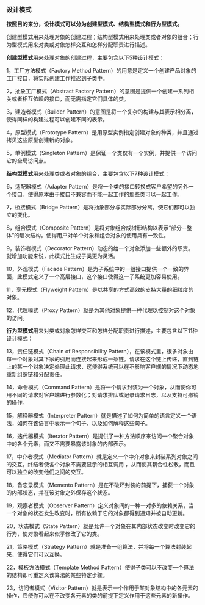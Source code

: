 ### 设计模式

**按照目的来分，设计模式可以分为创建型模式、结构型模式和行为型模式。**

创建型模式用来处理对象的创建过程；结构型模式用来处理类或者对象的组合；行为型模式用来对类或对象怎样交互和怎样分配职责进行描述。



**创建型模式**用来处理对象的创建过程，主要包含以下5种设计模式： 

1，工厂方法模式（Factory Method Pattern）的用意是定义一个创建产品对象的工厂接口，将实际创建工作推迟到子类中。

2，抽象工厂模式（Abstract Factory Pattern）的意图是提供一个创建一系列相关或者相互依赖的接口，而无需指定它们具体的类。

3，建造者模式（Builder Pattern）的意图是将一个复杂的构建与其表示相分离，使得同样的构建过程可以创建不同的表示。

4，原型模式（Prototype Pattern）是用原型实例指定创建对象的种类，并且通过拷贝这些原型创建新的对象。

5，单例模式（Singleton Pattern）是保证一个类仅有一个实例，并提供一个访问它的全局访问点。

 

**结构型模式**用来处理类或者对象的组合，主要包含以下7种设计模式：

6，适配器模式（Adapter Pattern）是将一个类的接口转换成客户希望的另外一个接口。使得原本由于接口不兼容而不能一起工作的那些类可以一起工作。 

7，桥接模式（Bridge Pattern）是将抽象部分与实际部分分离，使它们都可以独立的变化。 

8，组合模式（Composite Pattern）是将对象组合成树形结构以表示“部分--整体”的层次结构。使得用户对单个对象和组合对象的使用具有一致性。

9，装饰者模式（Decorator Pattern）动态的给一个对象添加一些额外的职责。就增加功能来说，此模式比生成子类更为灵活。 

10，外观模式（Facade Pattern）是为子系统中的一组接口提供一个一致的界面，此模式定义了一个高层接口，这个接口使得这一子系统更加容易使用。

11，享元模式（Flyweight Pattern）是以共享的方式高效的支持大量的细粒度的对象。

12，代理模式（Proxy Pattern）就是为其他对象提供一种代理以控制对这个对象的访问。 



**行为型模式**用来对类或对象怎样交互和怎样分配职责进行描述，主要包含以下11种设计模式：

13，责任链模式（Chain of Responsibility Pattern），在该模式里，很多对象由每一个对象对其下家的引用而连接起来形成一条链。请求在这个链上传递，直到链上的某一个对象决定处理此请求，这使得系统可以在不影响客户端的情况下动态地重新组织链和分配责任。 

14，命令模式（Command Pattern）是将一个请求封装为一个对象，从而使你可用不同的请求对客户端进行参数化；对请求排队或记录请求日志，以及支持可撤销的操作。 

15，解释器模式（Interpreter Pattern）就是描述了如何为简单的语言定义一个语法，如何在该语言中表示一个句子，以及如何解释这些句子。

16，迭代器模式（Iterator Pattern）是提供了一种方法顺序来访问一个聚合对象中的各个元素，而又不需要暴露该对象的内部表示。 

17，中介者模式（Mediator Pattern）就是定义一个中介对象来封装系列对象之间的交互。终结者使各个对象不需要显示的相互调用 ，从而使其耦合性松散，而且可以独立的改变他们之间的交互。

18，备忘录模式（Memento Pattern）是在不破坏封装的前提下，捕获一个对象的内部状态，并在该对象之外保存这个状态。

19，观察者模式（Observer Pattern）定义对象间的一种一对多的依赖关系，当一个对象的状态发生改变时，所有依赖于它的对象都得到通知并被自动更新。 

20，状态模式（State Pattern）就是允许一个对象在其内部状态改变时改变它的行为，使对象看起来似乎修改了它的类。

21，策略模式（Strategy Pattern）就是准备一组算法，并将每一个算法封装起来，使得它们可以互换。

22，模板方法模式（Template Method Pattern）使得子类可以不改变一个算法的结构即可重定义该算法的某些特定步骤。 

23，访问者模式（Visitor Pattern）就是表示一个作用于某对象结构中的各元素的操作，它使你可以在不改变各元素的类的前提下定义作用于这些元素的新操作。 

